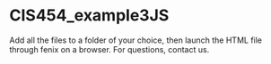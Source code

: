 # CIS454_example3JS

Add all the files to a folder of your choice, then launch the HTML file through fenix on a browser. For questions, contact us.
